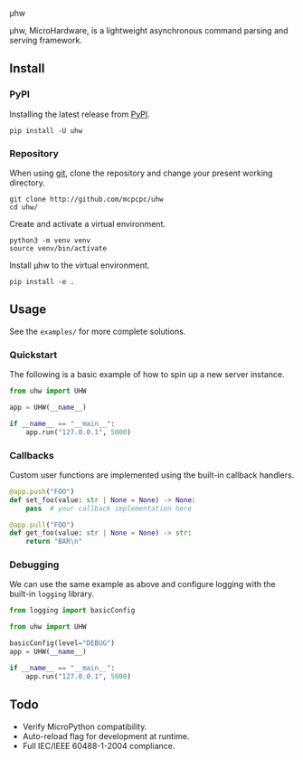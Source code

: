  &mu;hw

&mu;hw, MicroHardware, is a lightweight asynchronous
command parsing and serving framework.

## Install

### PyPI

Installing the latest release from [PyPI](https://pypi.org).

```console
pip install -U uhw
```

### Repository

When using [git](https://git-scm.com), clone the repository and 
change your present working directory.

```console
git clone http://github.com/mcpcpc/uhw
cd uhw/
```

Create and activate a virtual environment.

```console
python3 -m venv venv
source venv/bin/activate
```

Install &mu;hw to the virtual environment.

```console
pip install -e .
```

## Usage

See the `examples/` for more complete solutions.

### Quickstart

The following is a basic example of how to spin up a new server instance.

```python 
from uhw import UHW

app = UHW(__name__)

if __name__ == "__main__":
    app.run("127.0.0.1", 5000)
```

### Callbacks

Custom user functions are implemented using the built-in
callback handlers. 

```python
@app.push("FOO")
def set_foo(value: str | None = None) -> None:
    pass  # your callback implementation here

@app.pull("FOO")
def get_foo(value: str | None = None) -> str:
    return "BAR\n"
```

### Debugging

We can use the same example as above and configure logging with the built-in `logging` library.

```python
from logging import basicConfig

from uhw import UHW

basicConfig(level="DEBUG")
app = UHW(__name__)

if __name__ == "__main__":
    app.run("127.0.0.1", 5000)

```

## Todo

* Verify MicroPython compatibility.
* Auto-reload flag for development at runtime.
* Full IEC/IEEE 60488-1-2004 compliance.
